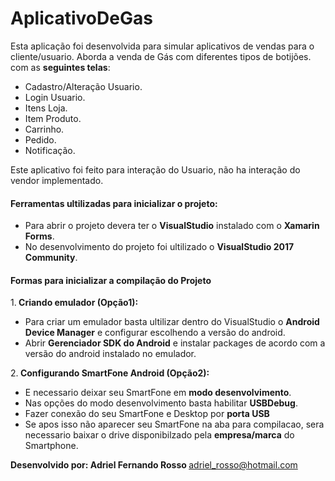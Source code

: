 # AplicativoDeGas
Esta aplicação foi desenvolvida para simular aplicativos de vendas para o cliente/usuario. Aborda a venda de 
Gás com diferentes tipos de botijões. com as <b>seguintes telas</b>:
  <ul>
    <li>Cadastro/Alteração Usuario.
    <li>Login Usuario.
    <li>Itens Loja.
    <li>Item Produto.
    <li>Carrinho.
    <li>Pedido.
    <li>Notificação.
  </ul>

Este aplicativo foi feito para interação do Usuario, não ha interação do vendor implementado. 

<h4><b> Ferramentas ultilizadas para inicializar o projeto: </b></h4>

<ul>
  <li>Para abrir o projeto devera ter o <b>VisualStudio</b> instalado com o <b>Xamarin Forms</b>.
  <li>No desenvolvimento do projeto foi ultilizado o <b>VisualStudio 2017 Community</b>.
</ul>

<h4><b> Formas para inicializar a compilação do Projeto </b></h4>

1.<b> Criando emulador (Opção1):</b>
 

<ul>
  <li>Para criar um emulador basta ultilizar dentro do VisualStudio o <b>Android Device Manager</b> e configurar escolhendo a versão do android.
  <li>Abrir <b>Gerenciador SDK do Android</b> e instalar packages de acordo com a versão do android instalado no emulador.
</ul>
  
   2.<b> Configurando SmartFone Android (Opção2):</b>

<ul>
    <li>E necessario deixar seu SmartFone em <b>modo desenvolvimento</b>.
    <li>Nas opções do modo desenvolvimento basta habilitar <b>USBDebug</b>.
    <li>Fazer conexão do seu SmartFone e Desktop por <b>porta USB</b>
    <li>Se apos isso não aparecer seu SmartFone na aba para compilacao, sera necessario baixar o drive disponibilzado pela <b>empresa/marca</b> do Smartphone.
</ul>

<b> Desenvolvido por: Adriel Fernando Rosso </b> <adriel_rosso@hotmail.com>
 
